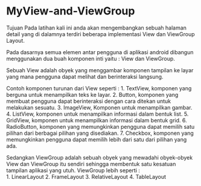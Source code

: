 # MyView-and-ViewGroup

Tujuan
Pada latihan kali ini anda akan mengembangkan sebuah halaman detail yang di dalamnya terdiri beberapa implementasi View dan ViewGroup Layout. 

Pada dasarnya semua elemen antar pengguna di aplikasi android dibangun menggunakan dua buah komponen inti yaitu : View dan ViewGroup.

Sebuah View adalah obyek yang menggambar komponen tampilan ke layar yang mana pengguna dapat melihat dan berinteraksi langsung.

Contoh komponen turunan dari View seperti :
    1. TextView, komponen yang berguna untuk menampilkan teks ke layar.
    2. Button, komponen yang membuat pengguna dapat berinteraksi dengan cara ditekan untuk melakukan sesuatu.
    3. ImageView, Komponen untuk menampilkan gambar.
    4. ListView, komponen untuk menampilkan informasi dalam bentuk list.
    5. GridView, komponen untuk menampilkan informasi dalam bentuk grid.
    6. RadioButton, komponen yang memungkinkan pengguna dapat memilih satu pilihan dari berbagai pilihan yang disediakan.
    7. Checkbox, komponen yang memungkinkan pengguna dapat memilih lebih dari satu dari pilihan yang ada.
    
Sedangkan ViewGroup adalah sebuah obyek yang mewadahi obyek-obyek View dan ViewGroup itu sendiri sehingga membentuk satu kesatuan tampilan aplikasi yang utuh. ViewGroup lebih seperti :  
    1. LinearLayout
    2. FrameLayout
    3. RelativeLayout
    4. TableLayout
